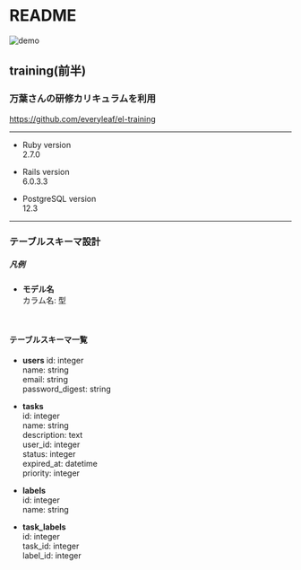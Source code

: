# README

![demo](https://raw.github.com/wiki/Shun-Prog/mof-mof-training1/images/2020-10-17.gif)

## training(前半)

### 万葉さんの研修カリキュラムを利用
https://github.com/everyleaf/el-training

---
* Ruby version  
2.7.0

* Rails version  
6.0.3.3

* PostgreSQL version  
12.3
---
### テーブルスキーマ設計
##### 凡例
* **モデル名**  
カラム名: 型  
<br>

#### テーブルスキーマ一覧
* **users**
id: integer  
name: string  
email: string  
password_digest: string 
  
* **tasks**  
id: integer  
name: string  
description: text  
user_id: integer  
status: integer  
expired_at: datetime  
priority: integer  
  
* **labels**  
id: integer   
name: string  
  
* **task_labels**  
id: integer  
task_id: integer  
label_id: integer  
  
